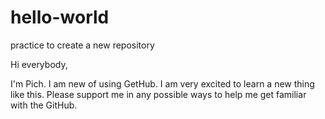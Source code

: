 # hello-world
practice to create a new repository

Hi everybody,

I'm Pich. I am new of using GetHub. I am very excited to learn a new thing like this.
Please support me in any possible ways to help me get familiar with the GitHub.

